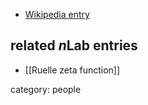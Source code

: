 

* [Wikipedia entry](https://en.wikipedia.org/wiki/David_Ruelle)

## related $n$Lab entries

* [[Ruelle zeta function]]

category: people